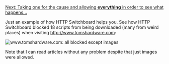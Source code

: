 [Next: Taking one for the cause and allowing **everything** in order to see what happens...](Quick-tour-%232%3A-2-of-2)

Just an example of how HTTP Switchboard helps you. See how HTTP Switchboard blocked 18 scripts from being downloaded (many from weird places) when visiting <http://www.tomshardware.com>:

![www.tomshardware.com: all blocked except images](https://raw.github.com/gorhill/httpswitchboard/master/doc/img/quicktour-002-a.png)

Note that I can read articles without any problem despite that just images were allowed.